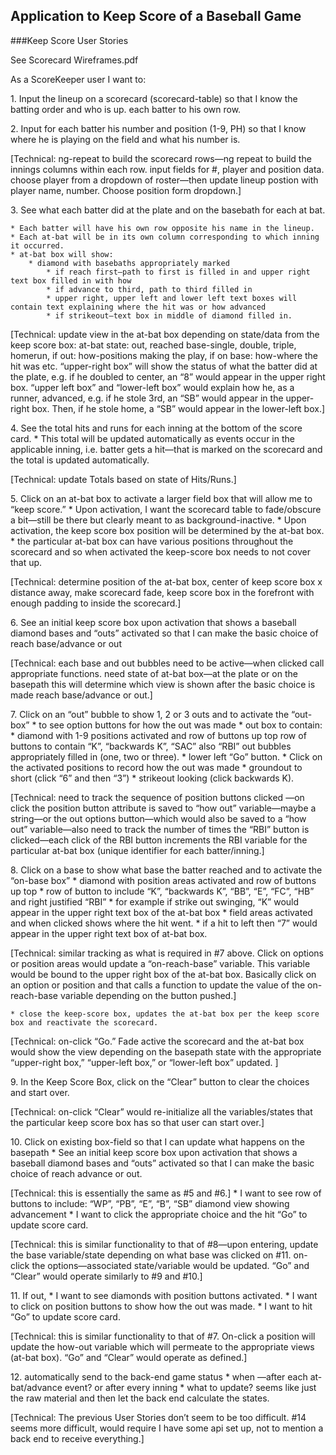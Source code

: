 ## Application to Keep Score of a Baseball Game

###Keep Score User Stories

See Scorecard Wireframes.pdf

As a ScoreKeeper user I want to:

1\.  Input the lineup on a scorecard (scorecard-table) so that I know the batting order and who is up.
each batter to his own row.  

2\.  Input for each batter his number and position (1-9, PH) so that I know where he is playing on the field and what his number is.   

[Technical:  ng-repeat to build the scorecard rows—ng repeat to build the innings columns within each row.  input fields for #, player and position data.  choose player from a dropdown of roster—then update lineup postion with player name, number.  Choose position form dropdown.]  

3\.  See what each batter did at the plate and on the basebath for each at bat.  

    * Each batter will have his own row opposite his name in the lineup.
    * Each at-bat will be in its own column corresponding to which inning it occurred.  
    * at-bat box will show:
        * diamond with basebaths appropriately marked
            * if reach first—path to first is filled in and upper right text box filled in with how
            * if advance to third, path to third filled in
            * upper right, upper left and lower left text boxes will contain text explaining where the hit was or how advanced
            * if strikeout—text box in middle of diamond filled in.
                
[Technical:  update view in the at-bat box depending on state/data from the keep score box:  at-bat state:  out, reached base-single, double, triple, homerun, if out:  how-positions making the play, if on base:  how-where the hit was etc.  “upper-right box” will show the status of what the batter did at the plate, e.g. if he doubled to center, an “8” would appear in the upper right box.  “upper left box” and “lower-left box” would explain how he, as a runner, advanced, e.g. if he stole 3rd, an “SB” would appear in the upper-right box.  Then, if he stole home, a “SB” would appear in the lower-left box.]

4\.  See the total hits and runs for each inning at the bottom of the score card.
    * This total will be updated automatically as events occur in the applicable inning, i.e.  batter gets a hit—that is marked on the scorecard and the total is updated automatically.
        
[Technical:  update Totals based on state of Hits/Runs.]

5\. Click on an at-bat box to activate a larger field box that will allow me to “keep score.”
    * Upon activation, I want the scorecard table to fade/obscure a bit—still be there but clearly meant to as background-inactive.
    * Upon activation, the keep score box position will be determined by the at-bat box.  
        * the particular at-bat box can have various positions throughout the scorecard and so when activated the keep-score box needs to not cover that up.  

[Technical:  determine position of the at-bat box, center of keep score box x distance away, make scorecard fade, keep score box in the forefront with enough padding to inside the scorecard.]

6\.  See an initial keep score box upon activation that shows a baseball diamond bases and “outs” activated so that I can make the basic choice of reach base/advance or out

[Technical:  each base and out bubbles need to be active—when clicked call appropriate functions.  need state of at-bat box—at the plate or on the basepath this will determine which view is shown after the basic choice is made reach base/advance or out.]

7\.  Click on an “out” bubble to show 1, 2 or 3 outs and to activate the “out-box”
    * to see option buttons for how the out was made
        * out box to contain:
            * diamond with 1-9 positions activated and row of buttons up top row of buttons to contain “K”, “backwards K”, “SAC”   also “RBI” out bubbles appropriately filled in (one, two or three).
            * lower left “Go” button.
    * Click on the activated positions to record how the out was made
        * groundout to short (click “6” and then “3”)
        * strikeout looking (click backwards K).

[Technical: need to track the sequence of position buttons clicked —on click the position button attribute is saved to “how out” variable—maybe a string—or the out options button—which would also be saved to a “how out” variable—also need to track the number of times the “RBI” button is clicked—each click of the RBI button increments the RBI variable for the particular at-bat box (unique identifier for each batter/inning.]

8\. Click on a base to show what base the batter reached and to activate the “on-base box”
    * diamond with position areas activated and row of buttons up top
        * row of button to include “K”, “backwards K”, “BB”, “E”, “FC”, “HB” and right justified “RBI”
            * for example if strike out swinging, “K” would appear in the upper right text box of the at-bat box
        * field areas activated and when clicked shows where the hit went.
            * if a hit to left then “7” would appear in the upper right text box of at-bat box.
            
[Technical:  similar tracking as what is required in #7 above.  Click on options or position areas would update a “on-reach-base” variable.  This variable would be bound to the upper right box of the at-bat box.  Basically click on an option or position and that calls a function to update the value of the on-reach-base variable depending on the button pushed.]

    * close the keep-score box, updates the at-bat box per the keep score box and reactivate the scorecard.
    
[Technical:  on-click “Go.”  Fade active the scorecard and the at-bat box would show the view depending on the basepath state with the appropriate “upper-right box,” “upper-left box,” or “lower-left box” updated. ]

9\. In the Keep Score Box, click on the “Clear” button to clear the choices and start over.

[Technical:  on-click “Clear” would re-initialize all the variables/states that the particular keep score box has so that user can start over.]

10\. Click on existing box-field so that I can update what happens on the basepath
    * See an initial keep score box upon activation that shows a baseball diamond bases and “outs” activated so that I can make the basic choice of reach advance or out.
    
[Technical:  this is essentially the same as #5 and #6.]
    * I want to see row of buttons to include: “WP”, “PB”, “E”, “B”, “SB” diamond view showing advancement
    * I want to click the appropriate choice and the hit “Go” to update score card.
    
[Technical:  this is similar functionality to that of #8—upon entering, update the base variable/state depending on what base was clicked on #11.  on-click the options—associated state/variable would be updated.  “Go” and “Clear” would operate similarly to #9 and #10.]

11\. If out,
    * I want to see diamonds with position buttons activated.
    * I want to click on position buttons to show how the out was made.
    * I want to hit “Go” to update score card.

[Technical:  this is similar functionality to that of #7.  On-click a position will update the how-out variable which will permeate to the appropriate views (at-bat box).  “Go” and “Clear” would operate as defined.]

12\. automatically send to the back-end game status
    * when —after each at-bat/advance event?  or after every inning
    * what to update?  seems like just the raw material and then let the back end calculate the states.  

[Technical:  The previous User Stories don’t seem to be too difficult.  #14 seems more difficult, would require I have some api set up, not to mention a back end to receive everything.]
